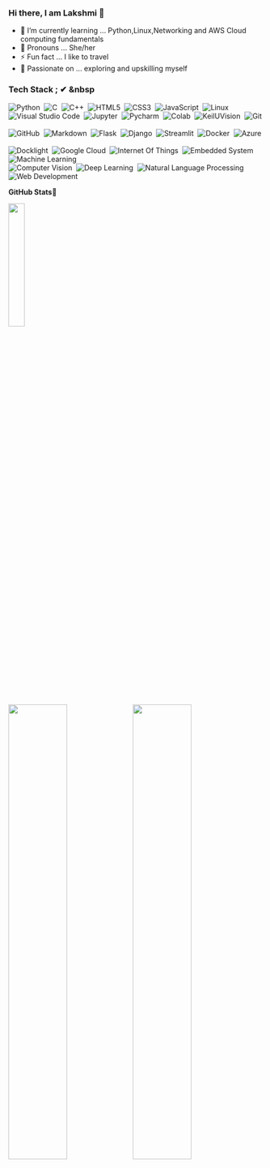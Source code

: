 ### Hi there, I am Lakshmi 👋



- 🌱 I’m currently learning ... Python,Linux,Networking and AWS Cloud computing fundamentals
- 👩‍ Pronouns ... She/her
- ⚡ Fun fact ... I like to travel
- 💪 Passionate on ... exploring and upskilling myself


### Tech Stack ; ✔ &nbsp

![Python](https://img.shields.io/badge/-Python-05122A?style=flat&logo=Python)&nbsp;
![C](https://img.shields.io/badge/-C-05122A?style=flat&logo=C&logoColor=A8B9CC)&nbsp;
![C++](https://img.shields.io/badge/-C++-05122A?style=flat&logo=C%2B%2B&logoColor=00599C)&nbsp;
![HTML5](https://img.shields.io/badge/-HTML5-05122A?style=flat&logo=html5&logoColor=white)&nbsp;
![CSS3](https://img.shields.io/badge/-CSS3-05122A?style=flat&logo=css3)&nbsp;
![JavaScript](https://img.shields.io/badge/-JavaScript-black?style=flat&logo=javascript)&nbsp;
![Linux](https://img.shields.io/badge/-Linux-05122A?style=flat&logo=linux)&nbsp;\
![Visual Studio Code](https://img.shields.io/badge/-Visual%20Studio%20Code-05122A?style=flat&logo=visual-studio-code&logoColor=007ACC)&nbsp;
![Jupyter](https://img.shields.io/badge/-Jupyter-05122A?style=flat&logo=jupyter&logoColor=007ACC)&nbsp;
![Pycharm](https://img.shields.io/badge/-Pycharm-05122A?style=flat&logo=pycharm&logoColor=007ACC)&nbsp;
![Colab](https://img.shields.io/badge/-Colab-05122A?style=flat&logo=Colab&logoColor=1572B6)&nbsp;
![KeilUVision](https://img.shields.io/badge/-KeilUVision-05122A?style=flat&logo=keiluvision&logoColor=007ACC)&nbsp;
![Git](https://img.shields.io/badge/-Git-05122A?style=flat&logo=git)&nbsp;\
![GitHub](https://img.shields.io/badge/-GitHub-05122A?style=flat&logo=github)&nbsp;
![Markdown](https://img.shields.io/badge/-Markdown-05122A?style=flat&logo=markdown)&nbsp;
![Flask](https://img.shields.io/badge/-Flask-05122A?style=flat&logo=flask)&nbsp;
![Django](https://img.shields.io/badge/-Django-05122A?style=flat&logo=django&logoColor=092E20)&nbsp;
![Streamlit](https://img.shields.io/badge/-Streamlit-05122A?style=flat&logo=Streamlit&logoColor=1572B6)&nbsp;
![Docker](https://img.shields.io/badge/-Docker-05122A?style=flat&logo=Docker&logoColor=1572B6)&nbsp;
![Azure](https://img.shields.io/badge/-Azure-05122A?style=flat&logo=Azure&logoColor=1572B6)&nbsp;\
![Docklight](https://img.shields.io/badge/-Docklight-05122A?style=flat&logo=docklight)&nbsp;
![Google Cloud](https://img.shields.io/badge/-Google%20Cloud-05122A?style=flat&logo=google-cloud)&nbsp;
![Internet Of Things](https://img.shields.io/badge/-Internet%20Of%20Things-05122A?style=flat&logo=Internet-Of-Things&logoColor=007ACC)&nbsp;
![Embedded System](https://img.shields.io/badge/-Embedded%20System-05122A?style=flat&logo=Embedded-System&logoColor=1572B6)&nbsp;
![Machine Learning](https://img.shields.io/badge/-Machine%20Learning-05122A?style=flat&logo=Machine-Learning&logoColor=E34A86)&nbsp;\
![Computer Vision](https://img.shields.io/badge/-Computer%20Vision-05122A?style=flat&logo=Computer-Vision)&nbsp;
![Deep Learning](https://img.shields.io/badge/-Deep%20Learning-05122A?style=flat&logo=Deep-Learning&logoColor=007ACC)&nbsp;
![Natural Language Processing](https://img.shields.io/badge/-Natural%20Language%20Processing-05122A?style=flat&logo=Natural-Language-Processing&logoColor=007ACC)&nbsp;
![Web Development](https://img.shields.io/badge/-Web%20Development-05122A?style=flat&logo=Web-Development&logoColor=007ACC)&nbsp;





**GitHub Stats🎯**<br>

<img width="25%" src="https://profile-counter.glitch.me/{lk-learner}/count.svg" /> 


<p align="left">
  <img width="48%" src="https://github-readme-stats.vercel.app/api?username=lk-learner&show_icons=true&theme=tokyonight&count_private=true&include_all_commits=true" /> 
  <img width="48%" src="https://github-readme-streak-stats.herokuapp.com/?user=lk-learner&theme=tokyonight" />
</p>
